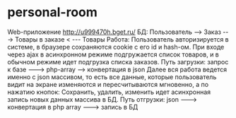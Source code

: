 # personal-room
Web-приложение
http://u999470h.bget.ru/
БД: Пользователь --> Заказ ---> Товары в заказе < --- Товары
Работа: Пользователь авторизируется в системе, в браузере сохраняются cookie с его id и hash-ом.
При входе через ajax в асинхронном режиме подгружается список товаров, и в обычном режиме идет подгрузка списка заказов.
Путь загрузки: запрос к базе ---> php-array --> конвертация в json
Далее вся работа ведется именно с json массивом, то есть все данные, 
которые пользователь видит на экране изменяются и пересчитываются мгновенно,
а по нажатию кнопок: Сохранить, удалить, изменить идет асинхронная запись новых данных массива в БД.
Путь отгрузки: json ---> конвертация в php array ---> запись в БД
